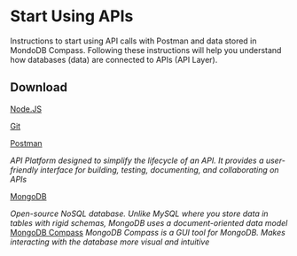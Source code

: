 # Start Using APIs 
Instructions to start using API calls with Postman and data stored in MondoDB Compass. Following these instructions will help you understand how databases (data) are connected to APIs (API Layer).

## Download 
[Node.JS](https://nodejs.org/en/download)

[Git](https://git-scm.com/book/en/v2/Getting-Started-Installing-Git)

[Postman](https://www.postman.com/downloads/)

*API Platform designed to simplify the lifecycle of an API. It provides a user-friendly interface for building, testing, documenting, and collaborating on APIs*

[MongoDB](https://www.mongodb.com/?msockid=24c7ed80bfbe616b3404fbbdbec0602c)

*Open-source NoSQL database. Unlike MySQL where you store data in tables with rigid schemas, MongoDB uses a document-oriented data model*
[MongoDB Compass](https://www.mongodb.com/products/tools/compass?msockid=24c7ed80bfbe616b3404fbbdbec0602c)
*MongoDB Compass is a GUI tool for MongoDB. Makes interacting with the database more visual and intuitive*
